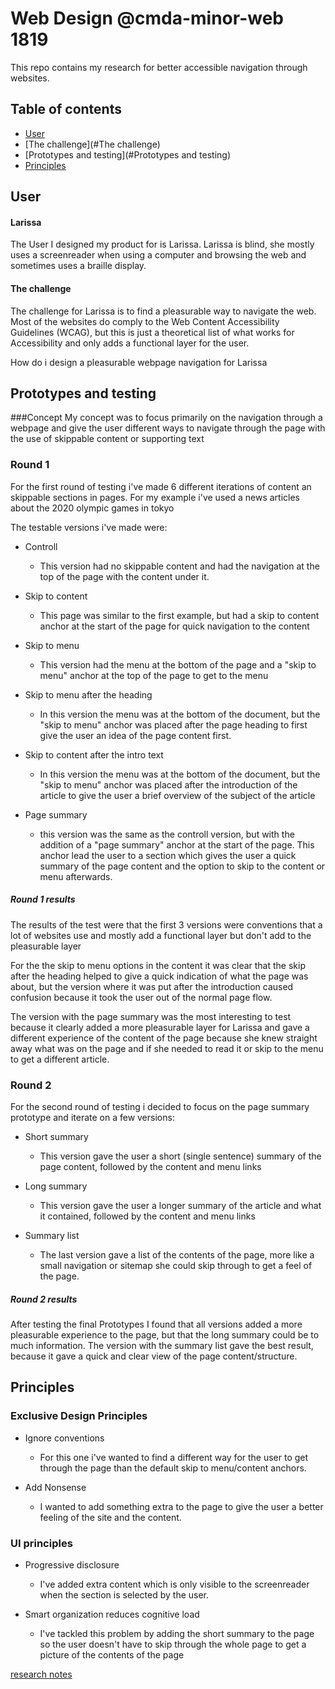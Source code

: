 # Web Design @cmda-minor-web 1819

This repo contains my research for better accessible navigation through websites.


## Table of contents
- [User](#User)
- [The challenge](#The challenge)
- [Prototypes and testing](#Prototypes and testing)
- [Principles](#Principles)


## User

#### Larissa
The User I designed my product for is Larissa.
Larissa is blind, she mostly uses a screenreader when using a computer and browsing the web and sometimes uses a braille display.

#### The challenge
The challenge for Larissa is to find a pleasurable way to navigate the web.
Most of the websites do comply to the Web Content Accessibility Guidelines (WCAG), but this is just a theoretical list of what works for Accessibility and only adds a functional layer for the user.

How do i design a pleasurable webpage navigation for Larissa



## Prototypes and testing
###Concept
My concept was to focus primarily on the navigation through a webpage and give the user different ways to navigate through the page with the use of skippable content or supporting text

### Round 1
For the first round of testing i've made 6 different iterations of content an skippable sections in pages.
For my example i've used a news articles about the 2020 olympic games in tokyo

The testable versions i've made were:
- Controll
	- This version had no skippable content and had the navigation at the top of the page with the content under it.


- Skip to content
	- This page was similar to the first example, but had a skip to content anchor at the start of the page for quick navigation to the content


- Skip to menu
	- This version had the menu at the bottom of the page and a "skip to menu" anchor at the top of the page to get to the menu


- Skip to menu after the heading
	- In this version the menu was at the bottom of the document, but the "skip to menu" anchor was placed after the page heading to first give the user an idea of the page content first.


- Skip to content after the intro text
	- In this version the menu was at the bottom of the document, but the "skip to menu" anchor was placed after the introduction of the article to give the user a brief overview of the subject of the article


- Page summary
	- this version was the same as the controll version, but with the addition of a "page summary" anchor at the start of the page. This anchor lead the user to a section which gives the user a quick summary of the page content and the option to skip to the content or menu afterwards.


##### Round 1 results

The results of the test were that the first 3 versions were conventions that a lot of websites use and mostly add a functional layer but don't add to the pleasurable layer

For the the skip to menu options in the content it was clear that the skip after the heading helped to give a quick indication of what the page was about, but the version where it was put after the introduction caused confusion because it took the user out of the normal page flow.

The version with the page summary was the most interesting to test because it clearly added a more pleasurable layer for Larissa and gave a different experience of the content of the page because she knew straight away what was on the page and if she needed to read it or skip to the menu to get a different article.



### Round 2
For the second round of testing i decided to focus on the page summary prototype and iterate on a few versions:

- Short summary
	- This version gave the user a short (single sentence) summary of the page content, followed by the content and menu links


- Long summary
	- This version gave the user a longer summary of the article and what it contained, followed by the content and menu links


- Summary list
	- The last version gave a list of the contents of the page, more like a small navigation or sitemap she could skip through to get a feel of the page.


##### Round 2 results
After testing the final Prototypes I found that all versions added a more pleasurable experience to the page, but that the long summary could be to much information.
The version with the summary list gave the best result, because it gave a quick and clear view of the page content/structure.


## Principles

### Exclusive Design Principles

- Ignore conventions
	- For this one i've wanted to find a different way for the user to get through the page than the default skip to menu/content anchors.


- Add Nonsense
	- I wanted to add something extra to the page to give the user a better feeling of the site and the content.


### UI principles
- Progressive disclosure
	- I've added extra content which is only visible to the screenreader when the section is selected by the user.

- Smart organization reduces cognitive load
	 - I've tackled this problem by adding the short summary to the page so the user doesn't have to skip through the whole page to get a picture of the contents of the page












[research notes](https://docs.google.com/document/d/1Q1tv9kVoYHBa9mnWj90aaE5bEAQj1MNf4Le7GxXHX1Q/edit)
